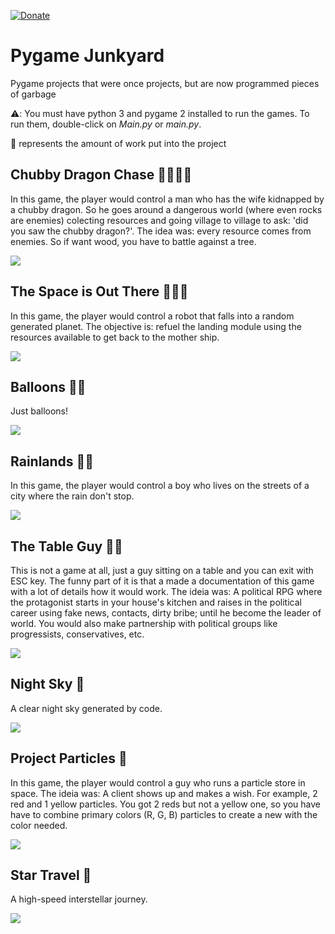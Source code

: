[![Donate](https://img.shields.io/badge/Donate-PayPal-green.svg)](https://www.paypal.com/donate?hosted_button_id=L53Z8HUNP7X66)
# Pygame Junkyard

Pygame projects that were once projects, but are now programmed pieces of garbage

⚠️: You must have python 3 and pygame 2 installed to run the games. To run them, double-click on *Main.py* or *main.py*.

🔨 represents the amount of work put into the project

## Chubby Dragon Chase 🔨🔨🔨🔨
In this game, the player would control a man who has the wife kidnapped by a chubby dragon. So he goes around a dangerous world (where even rocks are enemies) colecting resources and going village to village to ask: 'did you saw the chubby dragon?'. The idea was: every resource comes from enemies. So if want wood, you have to battle against a tree.

![](https://i.ibb.co/R7WfdXN/cdc-print3.png)

## The Space is Out There 🔨🔨🔨
In this game, the player would control a robot that falls into a random generated planet. The objective is: refuel the landing module using the resources available to get back to the mother ship.

![](https://i.ibb.co/n1ysVgg/TSOT-print1.png)

## Balloons 🔨🔨
Just balloons!

![](https://i.ibb.co/yqQ870S/balloons.png)

## Rainlands 🔨🔨
In this game, the player would control a boy who lives on the streets of a city where the rain don't stop.

![](https://i.ibb.co/ZxnQHBs/rl-prtsc1.png)

## The Table Guy 🔨🔨
This is not a game at all, just a guy sitting on a table and you can exit with ESC key. The funny part of it is that a made a documentation of this game with a lot of details how it would work. The ideia was: A political RPG where the protagonist starts in your house's kitchen and raises in the political career using fake news, contacts, dirty bribe; until he become the leader of world. You would also make partnership with political groups like progressists, conservatives, etc.

![](https://i.ibb.co/X5rhrBW/tgot-prtsc1.png)

## Night Sky 🔨
A clear night sky generated by code.

![](https://i.ibb.co/C7G2D55/night-sky.png)

## Project Particles 🔨
In this game, the player would control a guy who runs a particle store in space. The ideia was: A client shows up and makes a wish. For example, 2 red and 1 yellow particles. You got 2 reds but not a yellow one, so you have have to combine primary colors (R, G, B) particles to create a new with the color needed.

![](https://i.ibb.co/MsF7X37/ppar-prtsc1.png)

## Star Travel 🔨
A high-speed interstellar journey.

![](https://i.ibb.co/znYL46c/star-travel-print.png)
